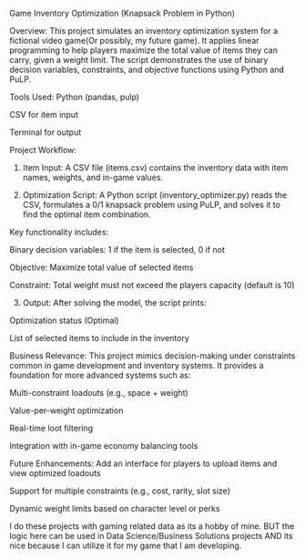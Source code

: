 Game Inventory Optimization (Knapsack Problem in Python)

Overview:
This project simulates an inventory optimization system for a fictional video game(Or possibly, my future game). It applies linear programming to help players maximize the total value of items they can carry, given a weight limit. The script demonstrates the use of binary decision variables, constraints, and objective functions using Python and PuLP.

Tools Used:
Python (pandas, pulp)

CSV for item input

Terminal for output

Project Workflow:
1. Item Input:
A CSV file (items.csv) contains the inventory data with item names, weights, and in-game values.

2. Optimization Script:
A Python script (inventory_optimizer.py) reads the CSV, formulates a 0/1 knapsack problem using PuLP, and solves it to find the optimal item combination.

Key functionality includes:

Binary decision variables: 1 if the item is selected, 0 if not

Objective: Maximize total value of selected items

Constraint: Total weight must not exceed the players capacity (default is 10)

3. Output:
After solving the model, the script prints:

Optimization status (Optimal)

List of selected items to include in the inventory

Business Relevance:
This project mimics decision-making under constraints common in game development and inventory systems. It provides a foundation for more advanced systems such as:

Multi-constraint loadouts (e.g., space + weight)

Value-per-weight optimization

Real-time loot filtering

Integration with in-game economy balancing tools

Future Enhancements:
Add an interface for players to upload items and view optimized loadouts

Support for multiple constraints (e.g., cost, rarity, slot size)

Dynamic weight limits based on character level or perks

I do these projects with gaming related data as its a hobby of mine. BUT the logic here can be used in Data Science/Business Solutions projects AND its nice because I can utilize it for my game that I am developing.